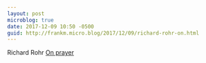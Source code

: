 ```yaml
---
layout: post
microblog: true
date: 2017-12-09 10:50 -0500
guid: http://frankm.micro.blog/2017/12/09/richard-rohr-on.html
---
```

Richard Rohr [On prayer](http://the-narthex.org/2017/12/09/prayer/)
